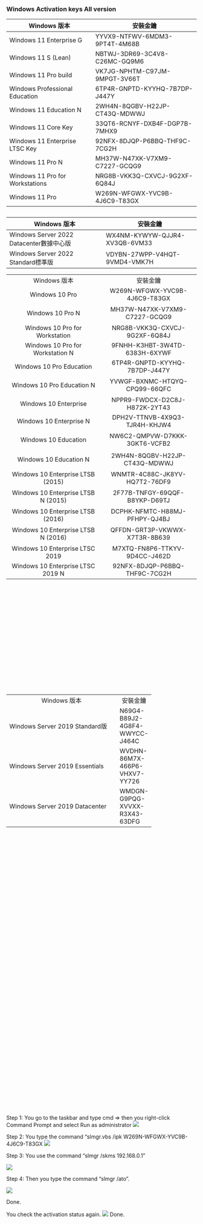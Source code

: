 </p><h3>Windows  Activation keys All version</h3><table id="tablepress-12" class="tablepress tablepress-id-12"><thead><tr class="row-1"><th class="column-1">Windows 版本 </th><th class="column-2">安裝金鑰</th></tr></thead><tbody><tr class="row-2"><td class="column-1">Windows 11 Enterprise G</td><td class="column-2"> YYVX9-NTFWV-6MDM3-9PT4T-4M68B</td></tr><tr class="row-3"><td class="column-1">Windows 11 S (Lean)</td><td class="column-2">NBTWJ-3DR69-3C4V8-C26MC-GQ9M6</td></tr><tr class="row-4"><td class="column-1">Windows 11 Pro build</td><td class="column-2">VK7JG-NPHTM-C97JM-9MPGT-3V66T</td></tr><tr class="row-5"><td class="column-1">Windows Professional Education</td><td class="column-2">6TP4R-GNPTD-KYYHQ-7B7DP-J447Y</td></tr><tr class="row-6"><td class="column-1">Windows 11 Education N</td><td class="column-2"> 2WH4N-8QGBV-H22JP-CT43Q-MDWWJ</td></tr><tr class="row-7"><td class="column-1">Windows 11 Core Key</td><td class="column-2">33QT6-RCNYF-DXB4F-DGP7B-7MHX9</td></tr><tr class="row-8"><td class="column-1">Windows 11 Enterprise LTSC Key</td><td class="column-2">92NFX-8DJQP-P6BBQ-THF9C-7CG2H</td></tr><tr class="row-9"><td class="column-1">Windows 11 Pro N</td><td class="column-2">MH37W-N47XK-V7XM9-C7227-GCQG9</td></tr><tr class="row-10"><td class="column-1">Windows 11 Pro for Workstations</td><td class="column-2">NRG8B-VKK3Q-CXVCJ-9G2XF-6Q84J</td></tr><tr class="row-11"><td class="column-1">Windows 11 Pro </td><td class="column-2">W269N-WFGWX-YVC9B-4J6C9-T83GX</td></tr></tbody></table>

<table class="table">
<caption class="visually-hidden"></caption>
<thead>
<tr>
<th>Windows 版本 </th>
<th>安裝金鑰</th>
</tr>
</thead>
<tbody>
<tr>
<td>Windows Server 2022 Datacenter數據中心版</td>
<td>WX4NM-KYWYW-QJJR4-XV3QB-6VM33</td>
</tr>
<tr>
<td>Windows Server 2022 Standard標準版</td>
<td>VDYBN-27WPP-V4HQT-9VMD4-VMK7H</td>
</tr>
</tbody>
</table>
</div>
<p><span id="ezoic-pub-ad-placeholder-147" class="ezoic-adpicker-ad"></span></p>          <nav class="pagination group">
</nav><!--/.pagination-->
</div>



<table style="height: 1092px;">
<tbody>
<tr style="height: 26px;">
<td style="text-align: center; width: 276px; height: 26px;">Windows 版本</td>
<td style="text-align: center; width: 68px; height: 26px;">安裝金鑰</td>

</tr>
<tr style="height: 26px;">
<td style="text-align: center; width: 276px; height: 26px;">Windows 10 Pro</td>
<td style="text-align: center; width: 288px; height: 26px;">W269N-WFGWX-YVC9B-4J6C9-T83GX</td>
</tr>
<tr style="height: 52px;">
<td style="text-align: center; width: 276px; height: 52px;">Windows 10 Pro N</td>
<td style="text-align: center; width: 288px; height: 52px;">MH37W-N47XK-V7XM9-C7227-GCQG9</td>
</tr>
<tr style="height: 26px;">
<td style="text-align: center; width: 276px; height: 26px;">Windows 10 Pro for Workstation</td>
<td style="text-align: center; width: 288px; height: 26px;">NRG8B-VKK3Q-CXVCJ-9G2XF-6Q84J</td>
</tr>
<tr style="height: 26px;">
<td style="text-align: center; width: 276px; height: 26px;">Windows 10 Pro for Workstation N</td>
<td style="text-align: center; width: 288px; height: 26px;">9FNHH-K3HBT-3W4TD-6383H-6XYWF</td>
</tr>
<tr style="height: 26px;">
<td style="text-align: center; width: 276px; height: 26px;">Windows 10 Pro Education</td>
<td style="text-align: center; width: 288px; height: 26px;">6TP4R-GNPTD-KYYHQ-7B7DP-J447Y</td>
</tr>
<tr style="height: 52px;">
<td style="text-align: center; width: 276px; height: 52px;">Windows 10 Pro Education N</td>
<td style="text-align: center; width: 288px; height: 52px;">YVWGF-BXNMC-HTQYQ-CPQ99-66QFC</td>
</tr>
<tr style="height: 26px;">
<td style="text-align: center; width: 276px; height: 26px;">Windows 10 Enterprise</td>
<td style="text-align: center; width: 288px; height: 26px;">NPPR9-FWDCX-D2C8J-H872K-2YT43</td>
</tr>
<tr style="height: 26px;">
<td style="text-align: center; width: 276px; height: 26px;">Windows 10 Enterprise N</td>
<td style="text-align: center; width: 288px; height: 26px;">DPH2V-TTNVB-4X9Q3-TJR4H-KHJW4</td>
</tr>
<tr style="height: 52px;">
<td style="text-align: center; width: 276px; height: 52px;">Windows 10 Education</td>
<td style="text-align: center; width: 288px; height: 52px;">NW6C2-QMPVW-D7KKK-3GKT6-VCFB2</td>
</tr>
<tr style="height: 52px;">
<td style="text-align: center; width: 276px; height: 52px;">Windows 10 Education N</td>
<td style="text-align: center; width: 288px; height: 52px;">2WH4N-8QGBV-H22JP-CT43Q-MDWWJ</td>
</tr>
<tr style="height: 26px;">
<td style="text-align: center; width: 276px; height: 26px;">Windows 10 Enterprise LTSB (2015)</td>
<td style="text-align: center; width: 288px; height: 26px;">WNMTR-4C88C-JK8YV-HQ7T2-76DF9</td>
</tr>
<tr style="height: 52px;">
<td style="text-align: center; width: 276px; height: 52px;">Windows 10 Enterprise LTSB N (2015)</td>
<td style="text-align: center; width: 288px; height: 52px;">2F77B-TNFGY-69QQF-B8YKP-D69TJ</td>
</tr>
<tr style="height: 26px;">
<td style="text-align: center; width: 276px; height: 26px;">Windows 10 Enterprise LTSB (2016)</td>
<td style="text-align: center; width: 288px; height: 26px;">DCPHK-NFMTC-H88MJ-PFHPY-QJ4BJ</td>
</tr>
<tr style="height: 52px;">
<td style="text-align: center; width: 276px; height: 52px;">Windows 10 Enterprise LTSB N (2016)</td>
<td style="text-align: center; width: 288px; height: 52px;">QFFDN-GRT3P-VKWWX-X7T3R-8B639</td>
</tr>
<tr style="height: 26px;">
<td style="text-align: center; width: 276px; height: 26px;">Windows 10 Enterprise LTSC 2019</td>
<td style="text-align: center; width: 288px; height: 26px;">M7XTQ-FN8P6-TTKYV-9D4CC-J462D</td>
</tr>
<tr>
<td style="text-align: center; width: 276px;">Windows 10 Enterprise LTSC 2019 N</td>
<td style="text-align: center; width: 288px;">92NFX-8DJQP-P6BBQ-THF9C-7CG2H</td>
</tbody>
</table>
</div>
<p><span id="ezoic-pub-ad-placeholder-147" class="ezoic-adpicker-ad"></span></p>          <nav class="pagination group">
</nav><!--/.pagination-->
</div>


<table style="height: 1092px;">
<tbody>
<tr style="height: 26px;">
<td style="text-align: center; width: 276px; height: 26px;">Windows 版本</td>
<td style="text-align: center; width: 68px; height: 26px;">安裝金鑰</td>

</tr>
<tr style="height: 26px;">
<td>Windows Server 2019 Standard版</td>
<td>N69G4-B89J2-4G8F4-WWYCC-J464C </td>
</tr>
<tr>
<td>Windows Server 2019 Essentials</td>
<td>WVDHN-86M7X-466P6-VHXV7-YY726</td>
</tr>
<td>Windows Server 2019 Datacenter</td>
<td>WMDGN-G9PQG-XVVXX-R3X43-63DFG</td>
</tr>
</div>
<p><span id="ezoic-pub-ad-placeholder-147" class="ezoic-adpicker-ad"></span></p>          <nav class="pagination group">
</nav><!--/.pagination-->
</div>


</tr>
</tbody>
</table>
</div>
<p><span id="ezoic-pub-ad-placeholder-147" class="ezoic-adpicker-ad"></span></p>          <nav class="pagination group">
</nav><!--/.pagination-->
</div>
Step 1: You go to the taskbar and type cmd => then you right-click Command Prompt and select Run as administrator
<img alt="      " src="https://i.ibb.co/m8j8PrS/Virtual-Box-Windows-11-21-07-2021-16-48-16.png"/>



Step 2: You type the command “slmgr.vbs /ipk W269N-WFGWX-YVC9B-4J6C9-T83GX
<img alt="    " src="https://i.ibb.co/3pzGXDL/Virtual-Box-Windows-11-21-07-2021-16-48-16.png"/>

Step 3: You use the command “slmgr /skms 192.168.0.1” 

<img alt="    " src="https://i.ibb.co/rkXvgKh/image.png"/>

Step 4: Then you type the command “slmgr /ato”.

<img alt="   " src="https://i.ibb.co/N3Rx9kK/2.png"/>

Done.


You check the activation status again.
<img alt="   " src="https://i.ibb.co/4T3JVHT/3.png"/>
Done.

</div>






